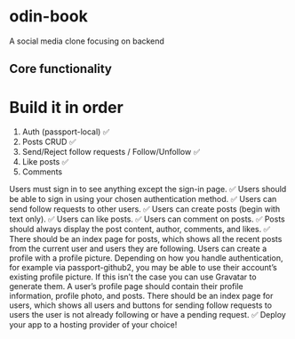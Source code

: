 # odin-book

A social media clone focusing on backend

## Core functionality

# Build it in order

1. Auth (passport-local) ✅
2. Posts CRUD ✅
3. Send/Reject follow requests / Follow/Unfollow ✅
4. Like posts ✅
5. Comments

Users must sign in to see anything except the sign-in page. ✅
Users should be able to sign in using your chosen authentication method. ✅
Users can send follow requests to other users. ✅
Users can create posts (begin with text only). ✅
Users can like posts. ✅
Users can comment on posts. ✅
Posts should always display the post content, author, comments, and likes. ✅
There should be an index page for posts, which shows all the recent posts from the current user and users they are following.
Users can create a profile with a profile picture. Depending on how you handle authentication, for example via passport-github2, you may be able to use their account’s existing profile picture. If this isn’t the case you can use Gravatar to generate them.
A user’s profile page should contain their profile information, profile photo, and posts.
There should be an index page for users, which shows all users and buttons for sending follow requests to users the user is not already following or have a pending request. ✅
Deploy your app to a hosting provider of your choice!

